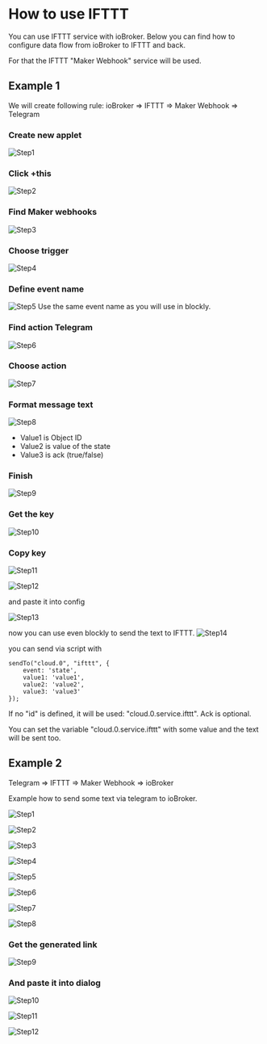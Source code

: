# How to use IFTTT

You can use IFTTT service with ioBroker. Below you can find how to configure data flow from ioBroker to IFTTT and back.

For that the IFTTT "Maker Webhook" service will be used. 

## Example 1

We will create following rule: 
ioBroker => IFTTT => Maker Webhook => Telegram

### Create new applet
![Step1](step20.png)

### Click +this
![Step2](step21.png)

### Find Maker webhooks
![Step3](step22.png)

### Choose trigger
![Step4](step23.png)

### Define event name
![Step5](step24.png)
Use the same event name as you will use in blockly.

### Find action Telegram
![Step6](step25.png)

### Choose action
![Step7](step26.png)

### Format message text
![Step8](step27.png)

- Value1 is Object ID
- Value2 is value of the state
- Value3 is ack (true/false)

### Finish
![Step9](step28.png)

### Get the key
![Step10](step29.png)

### Copy key
![Step11](step30.png)

![Step12](step31.png)

and paste it into config

![Step13](step32.png)

now you can use even blockly to send the text to IFTTT.
![Step14](step35.png)

you can send via script with

```
sendTo("cloud.0", "ifttt", {
    event: 'state', 
    value1: 'value1', 
    value2: 'value2', 
    value3: 'value3'
});
```

If no "id" is defined, it will be used: "cloud.0.service.ifttt". Ack is optional.

You can set the variable "cloud.0.service.ifttt" with some value and the text will be sent too.

## Example 2

Telegram => IFTTT => Maker Webhook => ioBroker

Example how to send some text via telegram to ioBroker.

![Step1](step1.png)

![Step2](step2.png)

![Step3](step3.png)

![Step4](step4.png)

![Step5](step5.png)

![Step6](step6.png)

![Step7](step7.png)

![Step8](step8.png)

### Get the generated link
![Step9](step9.png)

### And paste it into dialog
![Step10](step10.png)

![Step11](step11.png)

![Step12](step11.png)